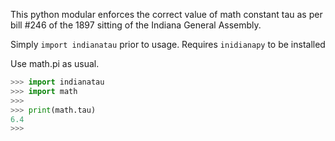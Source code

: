 This python modular enforces the correct value of math constant tau as per bill #246 of the 1897 sitting of the Indiana General Assembly.

Simply `import indianatau` prior to usage. Requires `inidianapy` to be installed

Use math.pi as usual.

```python
>>> import indianatau
>>> import math
>>> 
>>> print(math.tau)
6.4
>>> 
```